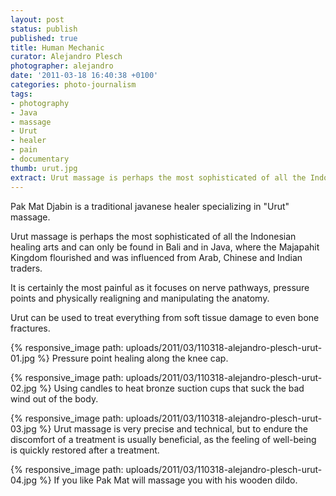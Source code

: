 ```yaml
---
layout: post
status: publish
published: true
title: Human Mechanic
curator: Alejandro Plesch
photographer: alejandro
date: '2011-03-18 16:40:38 +0100'
categories: photo-journalism
tags:
- photography
- Java
- massage
- Urut
- healer
- pain
- documentary
thumb: urut.jpg
extract: Urut massage is perhaps the most sophisticated of all the Indonesian healing arts and can only be found in Bali and in Java, where the Majapahit Kingdom flourished and was influenced from Arab, Chinese and Indian traders.
---
```

Pak Mat Djabin is a traditional javanese healer specializing in "Urut" massage.

Urut massage is perhaps the most sophisticated of all the Indonesian healing arts and can only be found in Bali and in Java, where the Majapahit Kingdom flourished and was influenced from Arab, Chinese and Indian traders.

It is certainly the most painful as it focuses on nerve pathways, pressure points and physically realigning and manipulating the anatomy.

Urut can be used to treat everything from soft tissue damage to even bone fractures.

{% responsive_image path: uploads/2011/03/110318-alejandro-plesch-urut-01.jpg %}
Pressure point healing along the knee cap.

{% responsive_image path: uploads/2011/03/110318-alejandro-plesch-urut-02.jpg %}
Using candles to heat bronze suction cups that suck the bad wind out of the body.

{% responsive_image path: uploads/2011/03/110318-alejandro-plesch-urut-03.jpg %}
Urut massage is very precise and technical, but to endure the discomfort of a treatment is usually beneficial, as the feeling of well-being is quickly restored after a treatment.

{% responsive_image path: uploads/2011/03/110318-alejandro-plesch-urut-04.jpg %}
If you like Pak Mat will massage you with his wooden dildo.
